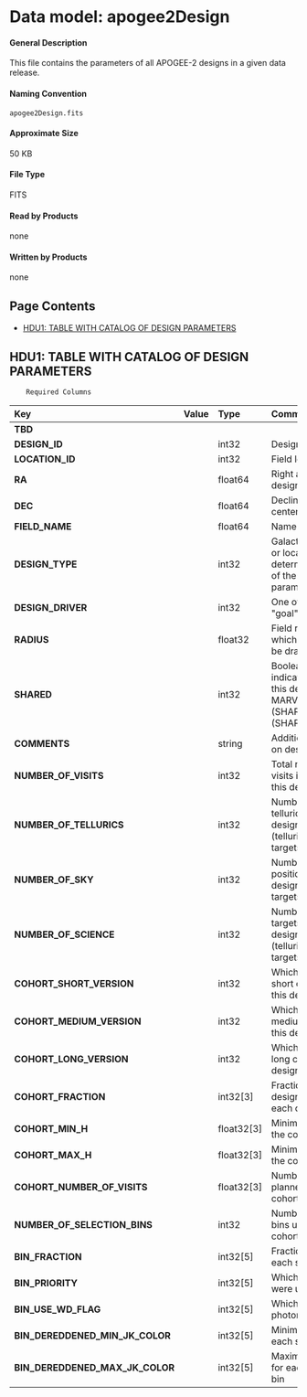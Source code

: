 
# Data model: apogee2Design



#### General Description
This file contains the parameters of all APOGEE-2 designs in a given data release.


#### Naming Convention
<code>apogee2Design.fits</code>


#### Approximate Size
50 KB


#### File Type
FITS


#### Read by Products
none


#### Written by Products
none


## Page Contents
* [HDU1: TABLE WITH CATALOG OF DESIGN PARAMETERS](#hdu1-table-with-catalog-of-design-parameters)

## HDU1: TABLE WITH CATALOG OF DESIGN PARAMETERS




		Required Columns


| **Key** | **Value** | **Type** | **Comment** |
| :--- | :----- | :---- | :------- |
| **TBD** | 		 | 		 | 		 | 
| **DESIGN_ID** | 		 | int32 | Design ID | 
| **LOCATION_ID** | 		 | int32 | Field location ID | 
| **RA** | 		 | float64 | Right ascension of design center | 
| **DEC** | 		 | float64 | Declination of design center | 
| **FIELD_NAME** | 		 | float64 | Name of design field | 
| **DESIGN_TYPE** | 		 | int32 | Galactic component or location that determines the rest of the design parameters | 
| **DESIGN_DRIVER** | 		 | int32 | One of "core", "goal", or other | 
| **RADIUS** | 		 | float32 | Field radius from which targets could be drawn (deg) | 
| **SHARED** | 		 | int32 | Boolean flag indicating whether this design included MARVELS targets (SHARED=1) or not (SHARED=0) | 
| **COMMENTS** | 		 | string | Additional comments on design | 
| **NUMBER_OF_VISITS** | 		 | int32 | Total number of visits intended for this design | 
| **NUMBER_OF_TELLURICS** | 		 | int32 | Number of hot star tellurics on this design (tellurics/science targets may overlap) | 
| **NUMBER_OF_SKY** | 		 | int32 | Number of blank sky positions on this design (sky/science targets may overlap) | 
| **NUMBER_OF_SCIENCE** | 		 | int32 | Number of science targets on this design (tellurics/sky/science targets may overlap) | 
| **COHORT_SHORT_VERSION** | 		 | int32 | Which of this field's short cohorts is in this design | 
| **COHORT_MEDIUM_VERSION** | 		 | int32 | Which of this field's medium cohorts is in this design | 
| **COHORT_LONG_VERSION** | 		 | int32 | Which of this field's long cohorts is in this design | 
| **COHORT_FRACTION** | 		 | int32[3] | Fraction of this design's targets in each cohort | 
| **COHORT_MIN_H** | 		 | float32[3] | Minimum H mag of the cohorts | 
| **COHORT_MAX_H** | 		 | float32[3] | Minimum H mag of the cohorts | 
| **COHORT_NUMBER_OF_VISITS** | 		 | float32[3] | Number of visits planned for the cohorts | 
| **NUMBER_OF_SELECTION_BINS** | 		 | int32 | Number of selection bins used within a cohort | 
| **BIN_FRACTION** | 		 | int32[5] | Fraction of fibers in each selection bin | 
| **BIN_PRIORITY** | 		 | int32[5] | Which selection bins were used | 
| **BIN_USE_WD_FLAG** | 		 | int32[5] | Which bins had W+D photometry used | 
| **BIN_DEREDDENED_MIN_JK_COLOR** | 		 | int32[5] | Minimum (J-Ks)o for each selection bin | 
| **BIN_DEREDDENED_MAX_JK_COLOR** | 		 | int32[5] | Maximum (J-Ks)o for each selection bin | 




